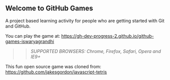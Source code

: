 ## Welcome to GitHub Games

A project based learning activity for people who are getting started with Git and GitHub.

You can play the game at: https://gh-dev-progress-2.github.io/github-games-iswaryagrandhi

>>  _*SUPPORTED BROWSERS*: Chrome, Firefox, Safari, Opera and IE9+_

This fun open source game was cloned from: https://github.com/jakesgordon/javascript-tetris
